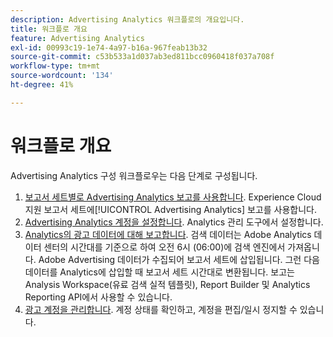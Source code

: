 ```yaml
---
description: Advertising Analytics 워크플로의 개요입니다.
title: 워크플로 개요
feature: Advertising Analytics
exl-id: 00993c19-1e74-4a97-b16a-967feab13b32
source-git-commit: c53b533a1d037ab3ed811bcc0960418f037a708f
workflow-type: tm+mt
source-wordcount: '134'
ht-degree: 41%

---
```


# 워크플로 개요

Advertising Analytics 구성 워크플로우는 다음 단계로 구성됩니다.

<!--
>[!VIDEO](https://video.tv.adobe.com/v/33293/?quality=12&captions=kor)
-->

1. [보고서 세트별로 Advertising Analytics 보고를 사용합니다](/help/integrate/c-advertising-analytics/c-adanalytics-workflow/aa-provision-rs.md). Experience Cloud 지원 보고서 세트에[!UICONTROL Advertising Analytics] 보고를 사용합니다.
2. [Advertising Analytics 계정을 설정합니다](/help/integrate/c-advertising-analytics/c-adanalytics-workflow/aa-create-ad-account.md). Analytics 관리 도구에서 설정합니다.
3. [Analytics의 광고 데이터에 대해 보고합니다](/help/integrate/c-advertising-analytics/c-adanalytics-workflow/aa-report-ad-data-an.md). 검색 데이터는 Adobe Analytics 데이터 센터의 시간대를 기준으로 하여 오전 6시 (06:00)에 검색 엔진에서 가져옵니다. Adobe Advertising 데이터가 수집되어 보고서 세트에 삽입됩니다. 그런 다음 데이터를 Analytics에 삽입할 때 보고서 세트 시간대로 변환됩니다. 보고는 Analysis Workspace(유료 검색 실적 템플릿), Report Builder 및 Analytics Reporting API에서 사용할 수 있습니다.
4. [광고 계정을 관리합니다](/help/integrate/c-advertising-analytics/c-adanalytics-workflow/aa-manage-ad-accounts.md). 계정 상태를 확인하고, 계정을 편집/일시 정지할 수 있습니다.
